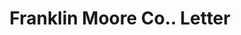 ---
doi: 10.7916/D80P2B0T
date_other: '1890'
date_other_textual: 1890-1899
form: correspondence
genre:
- Letters (correspondence)
name:
- Franklin Moore Co.
object_in_context_url: https://biggert.cul.columbia.edu/items/view/ave_biggert_00097
subject_hierarchical_geographic:
- Winsted, Connecticut, United States
subject_name:
- Franklin Moore Co.
title: Franklin Moore Co.. Letter
sort_title: Franklin Moore Co.. Letter
call_number: ave_biggert_00097
coordinates:
- 41.92111111111111,-73.06
pid: ave_biggert_00097
identifiers: ave_biggert_00097
canvas_id: ldpd:395372
permalink: "/items/ave_biggert_00097/"
layout: iiif-image-page
---